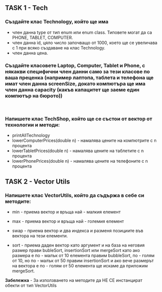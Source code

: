 ## TASK 1 - Tech
### Създайте клас Technology, който ще има 
* член данна type от тип enum или enum class. Типовете могат да са PHONE, TABLET, COMPUTER.
* член данна id, цяло число започващо от 1000, което ще се увеличава с 1 при всяко създаване на клас Technology. 
* член данна цена.

### Създайте класовете Laptop, Computer, Tablet и Phone, с някакви специфични член данни само за тези класове по ваша преценка (например лаптопа, таблета и телефона ще имат член данна screenSize, докато компютъра ще има член данна capacity (какъв капацитет ще заеме един компютър на бюрото))

<br>

### Напишете клас TechShop, който ще се състои от вектор от технологии и методи:
* printAllTechnology
* lowerComputerPrices(double n) - намалява цените на компютрите с n процента
* lowerTabletPrices(double n) - намалява цените на таблетите с n процента
* lowerPhonePrices(double n) - намалява цените на телефоните с n процента

## TASK 2 - Vector Utils
### Напишете клас VectorUtils, който да съдържа в себе си методите:

* min - приема вектор и връща най - малкия елемент

* max - приема вектор и връща най - големия елемент

* swap - приема вектор и два индекса и разменя позициите във вектора на тези елементи.

* sort - приема даден вектор като аргумент и на база на неговия размер прави bubleSort, insertionSort или mergeSort като ако размера е по - малък от 10 елемента правим bubbleSort, по - голям от 10, но по - малък от 50 правим insertionSort и ако вече размерът на вектора е по - голям от 50 елемента ще искаме да приложим mergeSort.

**Забележка** - За използването на методите да НЕ СЕ инстанцират обекти от тип VectorUtils
